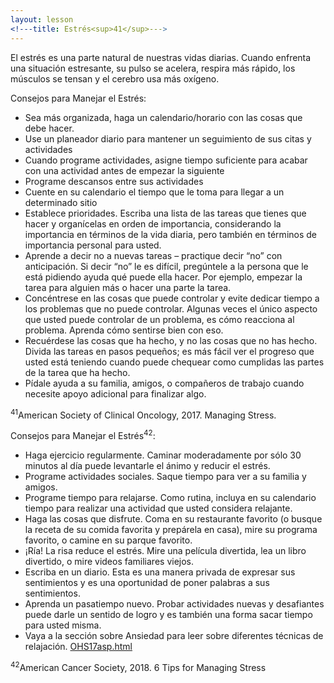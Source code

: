 ```yaml
---
layout: lesson
<!---title: Estrés<sup>41</sup>--->
---
```


El estrés es una parte natural de nuestras vidas diarias. Cuando enfrenta una situación estresante, su pulso se acelera, respira más rápido, los músculos se tensan y el cerebro usa más oxígeno. 

Consejos para Manejar el Estrés:

* Sea más organizada, haga un calendario/horario con las cosas que debe hacer.
* Use un planeador diario para mantener un seguimiento de sus citas y actividades
* Cuando programe actividades, asigne tiempo suficiente para acabar con una actividad antes de empezar la siguiente
* Programe descansos entre sus actividades
* Cuente en su calendario el tiempo que le toma para llegar a un determinado sitio 
* Establece prioridades. Escriba una lista de las tareas que tienes que hacer y organícelas en orden de importancia, considerando la importancia en términos de la vida diaria, pero también en términos de importancia personal para usted.  
* Aprende a decir no a nuevas tareas – practique decir “no” con anticipación. Si decir “no” le es difícil, pregúntele a la persona que le está pidiendo ayuda qué puede ella hacer.  Por ejemplo, empezar la tarea para alguien más o hacer una parte la tarea. 
* Concéntrese en las cosas que puede controlar y evite dedicar tiempo a los problemas que no puede controlar. Algunas veces el único aspecto que usted puede controlar de un problema, es cómo reacciona al problema. Aprenda cómo sentirse bien con eso.
* Recuérdese las cosas que ha hecho, y no las cosas que no has hecho. Divida las tareas en pasos pequeños; es más fácil ver el progreso que usted está teniendo cuando puede chequear como cumplidas las partes de la tarea que ha hecho. 
* Pídale ayuda a su familia, amigos, o compañeros de trabajo cuando necesite apoyo adicional para finalizar algo. 


<sup>41</sup>American Society of Clinical Oncology, 2017. Managing Stress.

Consejos para Manejar el Estrés<sup>42</sup>:

- Haga ejercicio regularmente. Caminar moderadamente por sólo 30 minutos al día puede levantarle el ánimo y reducir el estrés.
- Programe actividades sociales. Saque tiempo para ver a su familia y amigos. 
- Programe tiempo para relajarse. Como rutina, incluya en su calendario tiempo para realizar una actividad que usted considera relajante. 
- Haga las cosas que disfrute. Coma en su restaurante favorito (o busque la receta de su comida favorita y prepárela en casa), mire su programa favorito, o camine en su parque favorito. 
- ¡Ría! La risa reduce el estrés. Mire una película divertida, lea un libro divertido, o mire videos familiares viejos. 
- Escriba en un diario. Esta es una manera privada de expresar sus sentimientos y es una oportunidad de poner palabras a sus sentimientos. 
- Aprenda un pasatiempo nuevo. Probar actividades nuevas y desafiantes puede darle un sentido de logro y es también una forma sacar tiempo para usted misma. 
- Vaya a la sección sobre Ansiedad para leer sobre diferentes técnicas de relajación.
 [OHS17asp.html](/OHS17asp/index.html)

<sup>42</sup>American Cancer Society, 2018. 6 Tips for Managing Stress
